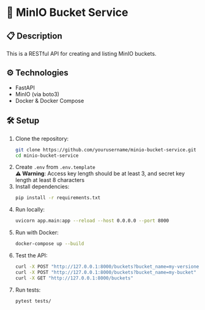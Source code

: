 # 🚀 MinIO Bucket Service

## 📋 Description
This is a RESTful API for creating and listing MinIO buckets.

## ⚙️ Technologies
- FastAPI
- MinIO (via boto3)
- Docker & Docker Compose

## 🛠️ Setup
1. Clone the repository:
   ```sh
   git clone https://github.com/yourusername/minio-bucket-service.git
   cd minio-bucket-service
2. Create `.env` from `.env.template`  
   **⚠️ Warning**: Access key length should be at least 3, and secret key length at least 8 characters
3. Install dependencies:
   ```sh
   pip install -r requirements.txt
4. Run locally:
   ```sh
   uvicorn app.main:app --reload --host 0.0.0.0 --port 8000
5. Run with Docker:
   ```sh
   docker-compose up --build
6. Test the API:
   ```sh
   curl -X POST "http://127.0.0.1:8000/buckets?bucket_name=my-versioned_bucket&enable_versioning=true"
   curl -X POST "http://127.0.0.1:8000/buckets?bucket_name=my-bucket"
   curl -X GET "http://127.0.0.1:8000/buckets"
7. Run tests:
   ```sh
   pytest tests/
